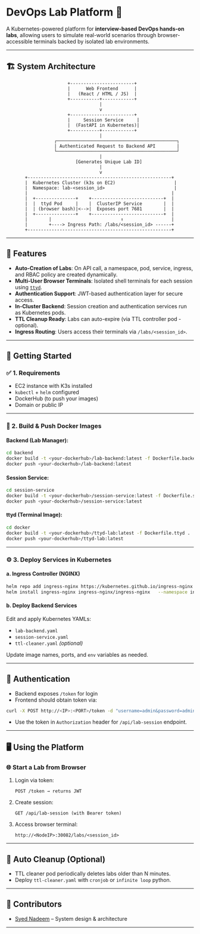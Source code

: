 
# DevOps Lab Platform 🧪

A Kubernetes-powered platform for **interview-based DevOps hands-on labs**, allowing users to simulate real-world scenarios through browser-accessible terminals backed by isolated lab environments.

---

## 🏗️ System Architecture

```plaintext
                       +------------------------+
                       |      Web Frontend      |
                       |   (React / HTML / JS)  |
                       +-----------+------------+
                                   |
                                   v
                       +------------------------+
                       |     Session Service     |
                       |  (FastAPI in Kubernetes)|
                       +-----------+------------+
                                   |
                  ┌─────────────────────────────────────────────┐
                  | Authenticated Request to Backend API        |
                  └─────────────────────────────────────────────┘
                                   |
                          [Generates Unique Lab ID]
                                   |
                                   v
       +------------------------------------------------------+
       |  Kubernetes Cluster (k3s on EC2)                      |
       |  Namespace: lab-<session_id>                          |
       |                                                      |
       |  +---------------+    +---------------------------+  |
       |  |  ttyd Pod     |    |  ClusterIP Service        |  |
       |  | (browser bash)|<-->|  Exposes port 7681        |  |
       |  +---------------+    +---------------------------+  |
       |        |                          ↑                  |
       |        +----> Ingress Path: /labs/<session_id> ------+
       +------------------------------------------------------+

```

---

## 🧪 Features

- **Auto-Creation of Labs**: On API call, a namespace, pod, service, ingress, and RBAC policy are created dynamically.
- **Multi-User Browser Terminals**: Isolated shell terminals for each session using [`ttyd`](https://github.com/tsl0922/ttyd).
- **Authentication Support**: JWT-based authentication layer for secure access.
- **In-Cluster Backend**: Session creation and authentication services run as Kubernetes pods.
- **TTL Cleanup Ready**: Labs can auto-expire (via TTL controller pod - optional).
- **Ingress Routing**: Users access their terminals via `/labs/<session_id>`.

---

## 🚀 Getting Started

### ✅ 1. Requirements

- EC2 instance with K3s installed
- `kubectl` + `helm` configured
- DockerHub (to push your images)
- Domain or public IP

---

### 🐳 2. Build & Push Docker Images

#### Backend (Lab Manager):
```bash
cd backend
docker build -t <your-dockerhub>/lab-backend:latest -f Dockerfile.backend .
docker push <your-dockerhub>/lab-backend:latest
```

#### Session Service:
```bash
cd session-service
docker build -t <your-dockerhub>/session-service:latest -f Dockerfile.session .
docker push <your-dockerhub>/session-service:latest
```

#### ttyd (Terminal Image):
```bash
cd docker
docker build -t <your-dockerhub>/ttyd-lab:latest -f Dockerfile.ttyd .
docker push <your-dockerhub>/ttyd-lab:latest
```

---

### ⚙️ 3. Deploy Services in Kubernetes

#### a. Ingress Controller (NGINX)
```bash
helm repo add ingress-nginx https://kubernetes.github.io/ingress-nginx
helm install ingress-nginx ingress-nginx/ingress-nginx   --namespace ingress-nginx --create-namespace   --set controller.service.type=NodePort   --set controller.service.nodePorts.http=30082   --set controller.service.nodePorts.https=30443
```

#### b. Deploy Backend Services
Edit and apply Kubernetes YAMLs:
- `lab-backend.yaml`
- `session-service.yaml`
- `ttl-cleaner.yaml` *(optional)*

Update image names, ports, and `env` variables as needed.

---

## 🔐 Authentication

- Backend exposes `/token` for login
- Frontend should obtain token via:
```bash
curl -X POST http://<IP>:<PORT>/token -d "username=admin&password=admin"
```

- Use the token in `Authorization` header for `/api/lab-session` endpoint.

---

## 🖥️ Using the Platform

### 🌐 Start a Lab from Browser

1. Login via token:
   ```http
   POST /token → returns JWT
   ```

2. Create session:
   ```http
   GET /api/lab-session (with Bearer token)
   ```

3. Access browser terminal:
   ```
   http://<NodeIP>:30082/labs/<session_id>
   ```

---

## 🧼 Auto Cleanup (Optional)

- TTL cleaner pod periodically deletes labs older than N minutes.
- Deploy `ttl-cleaner.yaml` with `cronjob` or `infinite loop` python.

---

## 🤝 Contributors

- [Syed Nadeem](https://github.com/syednadeem) – System design & architecture

---

